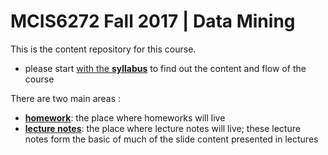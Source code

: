 # MCIS6272 Fall 2017 | Data Mining

This is the content  repository for this course.

* please start [with the **syllabus**](./syllabus/syllabus.md) to find out the content and flow of the course

There are two main areas :

* [**homework**](./homework): the place where homeworks will live
* [**lecture notes**](./lecture_notes): the place where lecture notes will live; these lecture notes form the basic of much of the slide content presented in lectures

